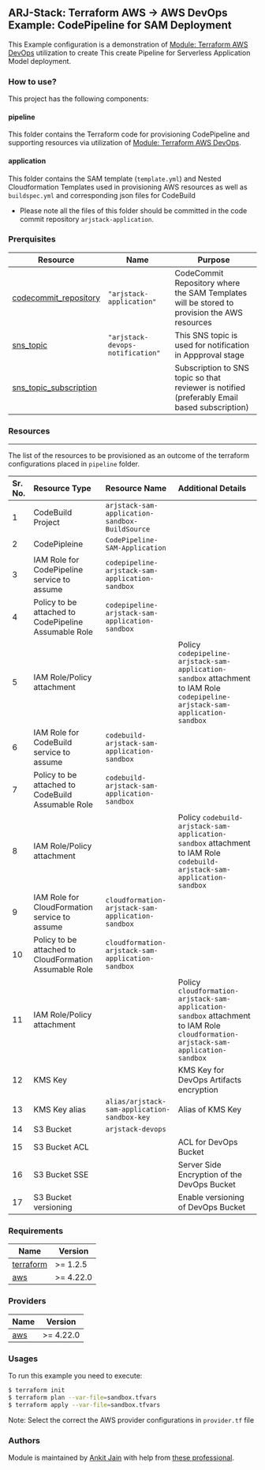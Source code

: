 ## ARJ-Stack: Terraform AWS -> AWS DevOps Example: CodePipeline for SAM Deployment

This Example configuration is a demonstration of [Module: Terraform AWS DevOps](https://github.com/ankit-jn/terraform-aws-devops) utilization to create This create Pipeline for Serverless Application Model deployment.

### How to use?
This project has the following components:

#### pipeline

This folder contains the Terraform code for provisioning CodePipeline and supporting resources via utilization of [Module: Terraform AWS DevOps](https://github.com/ankit-jn/terraform-aws-devops).

#### application

This folder contains the SAM template (`template.yml`) and Nested Cloudformation Templates used in provisioning AWS resources as well as `buildspec.yml` and corresponding json files for CodeBuild 

- Please note all the files of this folder should be committed in the code commit repository `arjstack-application`.

### Prerquisites

| Resource | Name | Purpose |
|------|---------|---------|
| <a name="codecommit_repository"></a> [codecommit_repository](#requirement\_codecommit\_repository) | `"arjstack-application"` | CodeCommit Repository where the SAM Templates will be stored to provision the AWS resources |
| <a name="sns_topic"></a> [sns_topic](#requirement\_sns\_topic) | `"arjstack-devops-notification"` | This SNS topic is used for notification in Appproval stage |
| <a name="sns_topic_subscription"></a> [sns_topic_subscription](#requirement\_sns\_topic\_subscription) |  | Subscription to SNS topic so that reviewer is notified (preferably Email based subscription) |


### Resources
---

The list of the resources to be provisioned as an outcome of the terraform configurations placed in `pipeline` folder.

| Sr. No. | Resource Type | Resource Name | Additional Details |
|:------|:------|:------|:------|
| 1 | CodeBuild Project | `arjstack-sam-application-sandbox-BuildSource` |  |
| 2 | CodePipleine | `CodePipeline-SAM-Application` |  |
| 3 | IAM Role for CodePipeline service to assume | `codepipeline-arjstack-sam-application-sandbox` |  |
| 4 | Policy to be attached to CodePipeline Assumable Role| `codepipeline-arjstack-sam-application-sandbox` |  |
| 5 | IAM Role/Policy attachment |  | Policy `codepipeline-arjstack-sam-application-sandbox` attachment to IAM Role `codepipeline-arjstack-sam-application-sandbox` |
| 6 | IAM Role for CodeBuild service to assume | `codebuild-arjstack-sam-application-sandbox` |  |
| 7 | Policy to be attached to CodeBuild Assumable Role| `codebuild-arjstack-sam-application-sandbox` |  |
| 8 | IAM Role/Policy attachment |  | Policy `codebuild-arjstack-sam-application-sandbox` attachment to IAM Role `codebuild-arjstack-sam-application-sandbox` |
| 9 | IAM Role for CloudFormation service to assume | `cloudformation-arjstack-sam-application-sandbox` |  |
| 10 | Policy to be attached to CloudFormation Assumable Role| `cloudformation-arjstack-sam-application-sandbox` |  |
| 11 | IAM Role/Policy attachment |  | Policy `cloudformation-arjstack-sam-application-sandbox` attachment to IAM Role `cloudformation-arjstack-sam-application-sandbox` |
| 12 | KMS Key |  | KMS Key for DevOps Artifacts encryption |
| 13 | KMS Key alias | `alias/arjstack-sam-application-sandbox-key` | Alias of KMS Key |
| 14 | S3 Bucket | `arjstack-devops` |  |
| 15 | S3 Bucket ACL |  | ACL for DevOps Bucket |
| 16 | S3 Bucket SSE |  | Server Side Encryption of the DevOps Bucket |
| 17 | S3 Bucket versioning |  | Enable versioning of DevOps Bucket |

### Requirements

| Name | Version |
|------|---------|
| <a name="requirement_terraform"></a> [terraform](#requirement\_terraform) | >= 1.2.5 |
| <a name="requirement_aws"></a> [aws](#requirement\_aws) | >= 4.22.0 |

### Providers

| Name | Version |
|------|---------|
| <a name="provider_aws"></a> [aws](#provider\_aws) | >= 4.22.0 |

### Usages

To run this example you need to execute:

```bash
$ terraform init
$ terraform plan --var-file=sandbox.tfvars
$ terraform apply --var-file=sandbox.tfvars
```

Note: Select the correct the AWS provider configurations in `provider.tf` file

### Authors

Module is maintained by [Ankit Jain](https://github.com/ankit-jn) with help from [these professional](https://github.com/ankit-jn/terraform-aws-examples/graphs/contributors).
